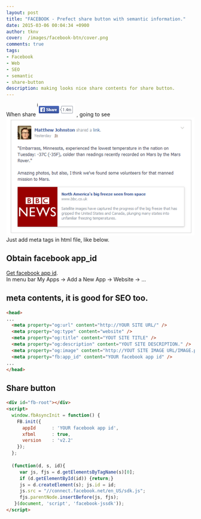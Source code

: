 ```yaml
---
layout: post
title: "FACEBOOK - Prefect share button with semantic information."
date: 2015-03-06 00:04:34 +0900
author: tknv
cover:  /images/facebook-btn/cover.png
comments: true
tags: 
- Facebook
- Web
- SEO
- semantic
- share-button
description: making looks nice share contents for share button.
---
```

When share ![share button](/images/facebook-btn/share-btn.png) , going to see ![share image](/images/facebook-btn/sharing-sample.png)   
Just add meta tags in html file, like below.  

## Obtain facebook app_id  
[Get facebook app id](https://developers.facebook.com/).  
In menu bar My Apps -> Add a New App -> Website -> ...

## meta contents, it is good for SEO too.  

```html
<head>
...
  <meta property="og:url" content="http://YOUR SITE URL/" />
  <meta property="og:type" content="website" />
  <meta property="og:title" content="YOUT SITE TITLE" />
  <meta property="og:description" content="YOUT SITE DESCRIPTION." />
  <meta property="og:image" content="http://YOUT SITE IMAGE URL/IMAGE.png" />
  <meta property="fb:app_id" content="YOUR facebook app id" />
...
</head>
```

## Share button  

```html
<div id="fb-root"></div>
<script>
  window.fbAsyncInit = function() {
    FB.init({
      appId      : 'YOUR facebook app id',
      xfbml      : true,
      version    : 'v2.2'
    });
  };

  (function(d, s, id){
     var js, fjs = d.getElementsByTagName(s)[0];
     if (d.getElementById(id)) {return;}
     js = d.createElement(s); js.id = id;
     js.src = "//connect.facebook.net/en_US/sdk.js";
     fjs.parentNode.insertBefore(js, fjs);
   }(document, 'script', 'facebook-jssdk'));
</script>
```
